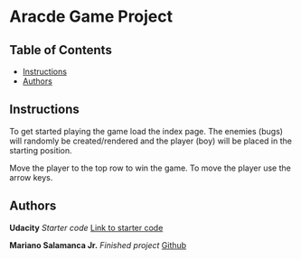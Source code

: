 # Aracde Game Project

## Table of Contents

* [Instructions](#instructions)
* [Authors](#authors)

## Instructions

To get started playing the game load the index page. The enemies (bugs) will randomly be created/rendered and the player (boy) will be placed in the starting position. 

Move the player to the top row to win the game. To move the player use the arrow keys.

## Authors

**Udacity** *Starter code* [Link to starter code](https://github.com/udacity/frontend-nanodegree-arcade-game)

**Mariano Salamanca Jr.** *Finished project* [Github](https://github.com/omoosey)

